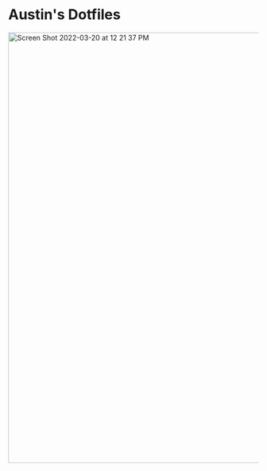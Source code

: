 # Austin's Dotfiles
<img width="866" alt="Screen Shot 2022-03-20 at 12 21 37 PM" src="https://user-images.githubusercontent.com/65305104/159179147-854af350-4f77-47e4-8dca-716c5a3f411b.png">
